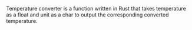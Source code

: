 Temperature converter is a function written in Rust that takes temperature as a float and unit as a char to output the corresponding converted temperature.

